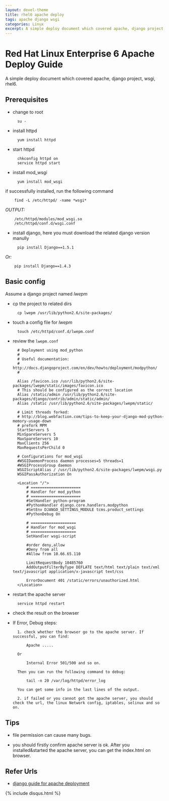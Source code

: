 ```yaml
---
layout: devel-theme
title: rhel6 apache deploy
tags: apache django wsgi
categories: Linux
excerpt: A simple deploy document which covered apache, django project, wsgi, rhel6.
---
```


Red Hat Linux Enterprise 6 Apache Deploy Guide
==============================================

A simple deploy document which covered apache, django project, wsgi, rhel6.

Prerequisites
-------------

* change to root

        su -

* install httpd

        yum install httpd

* start httpd

        chkconfig httpd on
        service httpd start

* install mod_wsgi

        yum install mod_wsgi
if successfully installed, run the following command

        find -L /etc/httpd/ -name *wsgi*
*OUTPUT:*

        /etc/httpd/modules/mod_wsgi.so
        /etc/httpd/conf.d/wsgi.conf

* install django, here you must download the related django version manully

        pip install Django==1.5.1
*Or:*

        pip install Django==1.4.3

Basic config
------------
Assume a django project named *lwepm*

* cp the project to related dirs

        cp lwepm /usr/lib/python2.6/site-packages/

* touch a config file for *lwepm*

        touch /etc/httpd/conf.d/lwepm.conf

* review the `lwepm.conf`

        # Deployment using mod_python
        #
        # Useful documentation:
        # http://docs.djangoproject.com/en/dev/howto/deployment/modpython/
        #
        
        Alias /favicon.ico /usr/lib/python2.6/site-packages/lwepm/static/images/favicon.ico
        # This should be configured as the correct location
        Alias /static/admin /usr/lib/python2.6/site-packages/django/contrib/admin/static/admin/
        Alias /static /usr/lib/python2.6/site-packages/lwepm/static/
        
        # Limit threads forked:
        # http://blog.webfaction.com/tips-to-keep-your-django-mod-python-memory-usage-down
        # prefork MPM
        StartServers 5
        MinSpareServers 5
        MaxSpareServers 10
        MaxClients 256
        MaxRequestsPerChild 0
        
        # Configurations for mod_wsgi
        #WSGIDaemonProcess daemon processes=5 threads=1
        #WSGIProcessGroup daemon
        WSGIScriptAlias / /usr/lib/python2.6/site-packages/lwepm/wsgi.py
        WSGIPassAuthorization On
        
        <Location "/">
            # ======================
            # Handler for mod_python
            # ======================
            #SetHandler python-program
            #PythonHandler django.core.handlers.modpython
            #SetEnv DJANGO_SETTINGS_MODULE tcms.product_settings
            #PythonDebug On
        
            # ====================
            # Handler for mod_wsgi
            # ====================
            SetHandler wsgi-script
        
            #order deny,allow
            #Deny from all
            #Allow from 10.66.65.110
        
            LimitRequestBody 10485760
            AddOutputFilterByType DEFLATE text/html text/plain text/xml text/javascript application/x-javascript text/css
        
            ErrorDocument 401 /static/errors/unauthorized.html
        </Location>

* restart the apache server

        service httpd restart

* check the result on the browser

* If Error, Debug steps:

        1. check whether the browser go to the apache server. If successful, you can find:

            Apache .....

        Or

            Internal Error 501/500 and so on.

        Then you can run the following command to debug:

            tail -n 20 /var/log/httpd/error_log

        You can get some info in the last lines of the output.

        2. if failed or you cannot got the apache server, you should check the url, the linux Network config, iptables, selinux and so on.


Tips
----

* file permission can cause many bugs.

* you should firstly confirm apache server is ok. After you installed&started the apache server, you can get the index.html on browser.


Refer Urls
----------

* [django guide for apache deployment](https://docs.djangoproject.com/en/1.3/howto/deployment/modwsgi/)

{% include disqus.html %}